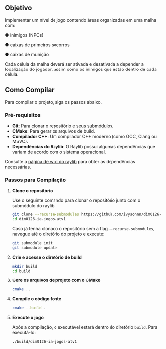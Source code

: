 ## Objetivo

Implementar um nível de jogo contendo áreas
organizadas em uma malha com:

● inimigos (NPCs)

● caixas de primeiros socorros

● caixas de munição

Cada célula da malha deverá ser ativada e desativada a depender a localização do jogador, assim como os inimigos que estão dentro de cada célula.

## Como Compilar

Para compilar o projeto, siga os passos abaixo.

### Pré-requisitos

- **Git**: Para clonar o repositório e seus submódulos.
- **CMake**: Para gerar os arquivos de build.
- **Compilador C++**: Um compilador C++ moderno (como GCC, Clang ou MSVC).
- **Dependências do Raylib**: O Raylib possui algumas dependências que variam de acordo com o sistema operacional. 

Consulte a [página de wiki do raylib](https://github.com/raysan5/raylib/wiki/Working-on-GNU-Linux) para obter as dependências necessárias.

### Passos para Compilação

1.  **Clone o repositório**

    Use o seguinte comando para clonar o repositório junto com o submódulo do raylib:

    ```bash
    git clone --recurse-submodules https://github.com/ivysonnn/dim0126-ia-jogos-atv1
    cd dim0126-ia-jogos-atv1
    ```

    Caso já tenha clonado o repositório sem a flag `--recurse-submodules`, navegue até o diretório do projeto e execute:

    ```bash
    git submodule init
    git submodule update
    ```

2.  **Crie e acesse o diretório de build**

    ```bash
    mkdir build
    cd build
    ```

3.  **Gere os arquivos de projeto com o CMake**

    ```bash
    cmake ..
    ```

4.  **Compile o código fonte**

    ```bash
    cmake --build .
    ```

5.  **Execute o jogo**

    Após a compilação, o executável estará dentro do diretório `build`. Para executá-lo:

    ```bash
    ./build/dim0126-ia-jogos-atv1
    ```